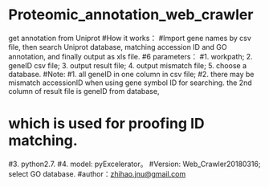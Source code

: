 # Proteomic_annotation_web_crawler
get annotation from Uniprot
#How it works：
#Import gene names by csv file, then search Uniprot database, matching accession ID and GO annotation, and finally output as xls file.
#6 parameters：
#1. workpath; 2. geneID csv file; 3. output result file; 4. output mismatch file; 5. choose a database.
#Note:
#1. all geneID in one column in csv file;
#2. there may be mismatch accessionID when using gene symbol ID for searching. the 2nd column of result file is geneID from database,
#   which is used for proofing ID matching.
#3. python2.7.
#4. model: pyExcelerator。
#Version: Web_Crawler20180316; select GO database.
#author：zhihao.jnu@gmail.com
